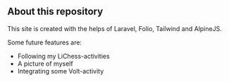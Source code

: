 ## About this repository
This site is created with the helps of Laravel, Folio, Tailwind and AlpineJS.

Some future features are:
* Following my LiChess-activities
* A picture of myself
* Integrating some Volt-activity